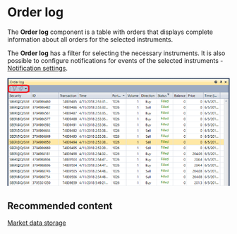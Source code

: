 # Order log

The **Order log** component is a table with orders that displays complete information about all orders for the selected instruments.

The **Order log** has a filter for selecting the necessary instruments. It is also possible to configure notifications for events of the selected instruments \- [Notification settings](Designer_notification_Setting.md).

![Terminal orderlog 00](../images/Terminal_orderlog_00.png)

## Recommended content

[Market data storage](Terminal_Repository_of_market_data.md)
